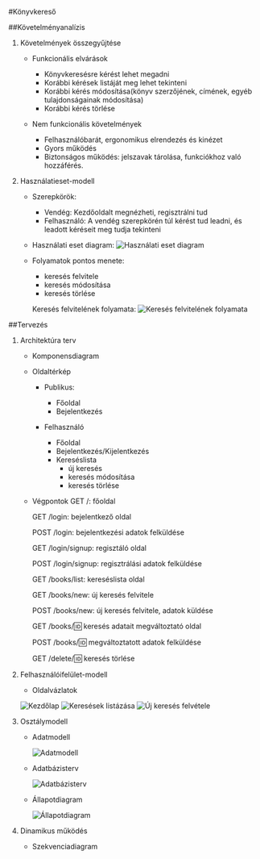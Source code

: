 #Könyvkereső

##Követelményanalízis

1. Követelmények összegyűjtése

    - Funkcionális elvárások
        + Könyvkeresésre kérést lehet megadni
        + Korábbi kérések listáját meg lehet tekinteni
        + Korábbi kérés módosítása(könyv szerzőjének, címének, egyéb tulajdonságainak módosítása)
        + Korábbi kérés törlése
    
    - Nem funkcionális követelmények
        + Felhasználóbarát, ergonomikus elrendezés és kinézet
        + Gyors működés
        + Biztonságos működés: jelszavak tárolása, funkciókhoz való hozzáférés.

2. Használatieset-modell
    - Szerepkörök:
        + Vendég: Kezdőoldalt megnézheti, regisztrálni tud
        + Felhasználó: A vendég szerepkörén túl kérést tud leadni, és leadott kéréseit meg tudja tekinteni
    
    - Használati eset diagram:
        ![Használati eset diagram](public/HasznEsD.png)
    
    - Folyamatok pontos menete:
        + keresés felvitele
        + keresés módosítása
        + keresés törlése
        
        Keresés felvitelének folyamata:
            ![Keresés felvitelének folyamata](public/folyamatmeghat.png)


##Tervezés

1. Architektúra terv
    - Komponensdiagram
    
    - Oldaltérkép
    
        + Publikus:
        
            - Főoldal
            - Bejelentkezés
        
        + Felhasználó
        
            - Főoldal
            - Bejelentkezés/Kijelentkezés
            - Kereséslista
                + új keresés
                + keresés módosítása
                + keresés törlése

    - Végpontok
        GET /: főoldal
        
        GET /login: bejelentkező oldal
        
        POST /login: bejelentkezési adatok felküldése
        
        GET /login/signup: regisztáló oldal
        
        POST /login/signup: regisztrálási adatok felküldése
        
        GET /books/list: kereséslista oldal
        
        GET /books/new: új keresés felvitele
        
        POST /books/new: új keresés felvitele, adatok küldése
        
        GET /books/:id: keresés adatait megváltoztató oldal
        
        POST /books/:id: megváltoztatott adatok felküldése
        
        GET /delete/:id: keresés törlése
        

2. Felhasználóifelület-modell
    - Oldalvázlatok
    
    ![Kezdőlap](public/home.jpg)
    ![Keresések listázása](public/lista.jpg)
    ![Új keresés felvétele](public/new.jpg)

3. Osztálymodell
    - Adatmodell
    
        ![Adatmodell](public/adatmodell.png)

    - Adatbázisterv
    
        ![Adatbázisterv](public/adatbterv.png)
        
    - Állapotdiagram
    
        ![Állapotdiagram](public/allapotdiagram.png)

4. Dinamikus működés
    - Szekvenciadiagram